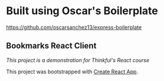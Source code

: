 # Built using Oscar's Boilerplate
https://github.com/oscarsanchez13/express-boilerplate

## Bookmarks React Client
_This project is a demonstration for Thinkful's React course_

This project was bootstrapped with [Create React App](https://github.com/facebook/create-react-app).
